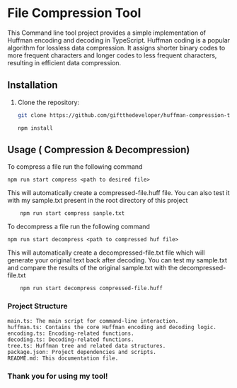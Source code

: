 # File Compression Tool

This Command line tool project provides a simple implementation of Huffman encoding and decoding in TypeScript. Huffman coding is a popular algorithm for lossless data compression. It assigns shorter binary codes to more frequent characters and longer codes to less frequent characters, resulting in efficient data compression.

## Installation

1. Clone the repository:

   ```bash
   git clone https://github.com/giftthedeveloper/huffman-compression-tool.git
    ```

   ```
   npm install

   ```

## Usage ( Compression & Decompression)
To compress a file run the following command

```
npm run start compress <path to desired file>
```
This will automatically create a compressed-file.huff file. 
You can also test it with my sample.txt present in the root directory of this project

```
    npm run start compress sanple.txt
```


To decompress a file run the following command

```
npm run start decompress <path to compressed huf file>
```
This will automatically create a decompressed-file.txt file which will generate your original text back after decoding.
You can test my sample.txt and compare the results of the original sample.txt with the decompressed-file.txt

```
    npm run start decompress compressed-file.huff
```



### Project Structure

    main.ts: The main script for command-line interaction.
    huffman.ts: Contains the core Huffman encoding and decoding logic.
    encoding.ts: Encoding-related functions.
    decoding.ts: Decoding-related functions.
    tree.ts: Huffman tree and related data structures.
    package.json: Project dependencies and scripts.
    README.md: This documentation file.

### Thank you for using my tool!